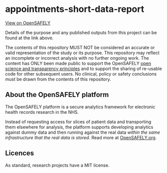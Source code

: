 # appointments-short-data-report

[View on OpenSAFELY](https://jobs.opensafely.org/repos/https%3A%2F%2Fgithub.com%2Fopensafely%2Fappointments-short-data-report)

Details of the purpose and any published outputs from this project can be found at the link above.

The contents of this repository MUST NOT be considered an accurate or valid representation of the study or its purpose.
This repository may reflect an incomplete or incorrect analysis with no further ongoing work.
The content has ONLY been made public to support the OpenSAFELY [open science and transparency principles](https://www.opensafely.org/about/#contributing-to-best-practice-around-open-science) and to support the sharing of re-usable code for other subsequent users.
No clinical, policy or safety conclusions must be drawn from the contents of this repository.

## About the OpenSAFELY platform

The OpenSAFELY platform is a secure analytics framework for electronic health records research in the NHS.

Instead of requesting access for slices of patient data and transporting them elsewhere for analysis,
the platform supports developing analytics against dummy data
and then running against the real data *within the same infrastructure that the real data is stored*.
Read more at [OpenSAFELY.org](https://opensafely.org).

## Licences

As standard, research projects have a MIT license.
